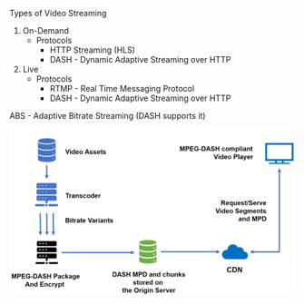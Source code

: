 Types of Video Streaming
1. On-Demand
    - Protocols
        - HTTP Streaming (HLS)
        - DASH - Dynamic Adaptive Streaming over HTTP
2. Live
    - Protocols
        - RTMP - Real Time Messaging Protocol
        - DASH - Dynamic Adaptive Streaming over HTTP

ABS - Adaptive Bitrate Streaming (DASH supports it)

![](./pics/dash/1.png)